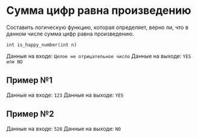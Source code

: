 # Сумма цифр равна произведению

Составить логическую функцию, которая определяет, верно ли, что в данном числе сумма цифр равна произведению.

`int is_happy_number(int n)`

Данные на входе: 	`Целое не отрицательное число`
Данные на выходе: 	`YES или NO`

## Пример №1
Данные на входе: 	`123`
Данные на выходе: 	`YES`

## Пример №2
Данные на входе: 	`528`
Данные на выходе: 	`NO`